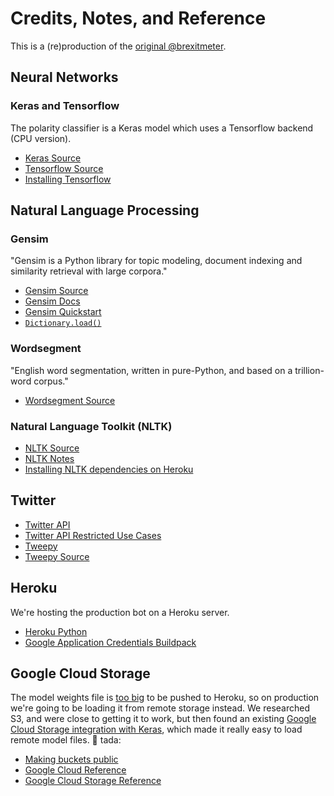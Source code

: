 # Credits, Notes, and Reference

This is a (re)production of the [original @brexitmeter](https://twitter.com/brexitmeter).

## Neural Networks

### Keras and Tensorflow

The polarity classifier is a Keras model which uses a Tensorflow backend (CPU version).

  + [Keras Source](https://github.com/keras-team/keras)
  + [Tensorflow Source](https://github.com/tensorflow/tensorflow)
  + [Installing Tensorflow](https://www.tensorflow.org/install/pip)

## Natural Language Processing

### Gensim

"Gensim is a Python library for topic modeling, document indexing and similarity retrieval with large corpora."

  + [Gensim Source](https://github.com/RaRe-Technologies/gensim)
  + [Gensim Docs](https://radimrehurek.com/gensim/apiref.html)
  + [Gensim Quickstart](https://github.com/RaRe-Technologies/gensim/blob/develop/docs/notebooks/gensim%20Quick%20Start.ipynb)
  + [`Dictionary.load()`](https://radimrehurek.com/gensim/corpora/dictionary.html#gensim.corpora.dictionary.Dictionary.load)

### Wordsegment

"English word segmentation, written in pure-Python, and based on a trillion-word corpus."

  + [Wordsegment Source](https://github.com/grantjenks/python-wordsegment)

### Natural Language Toolkit (NLTK)

  + [NLTK Source](https://github.com/nltk/nltk)
  + [NLTK Notes](https://github.com/prof-rossetti/nyu-info-2335-201905/blob/master/notes/python/packages/nltk.md)
  + [Installing NLTK dependencies on Heroku](https://devcenter.heroku.com/articles/python-nltk)

## Twitter

  + [Twitter API](https://developer.twitter.com/en/apps/)
  + [Twitter API Restricted Use Cases](https://developer.twitter.com/en/developer-terms/more-on-restricted-use-cases)
  + [Tweepy](http://www.tweepy.org/)
  + [Tweepy Source](https://github.com/tweepy/tweepy)

## Heroku

We're hosting the production bot on a Heroku server.

  + [Heroku Python](https://devcenter.heroku.com/articles/getting-started-with-python)
  + [Google Application Credentials Buildpack](https://github.com/elishaterada/heroku-google-application-credentials-buildpack)

## Google Cloud Storage

The model weights file is [too big](https://stackoverflow.com/questions/44822146/githeroku-repository-or-object-not-found) to be pushed to Heroku, so on production we're going to be loading it from remote storage instead. We researched S3, and were close to getting it to work, but then found an existing [Google Cloud Storage integration with Keras](https://github.com/keras-team/keras/pull/11636/files), which made it really easy to load remote model files. :pray: tada:

  + [Making buckets public](https://cloud.google.com/storage/docs/access-control/making-data-public)
  + [Google Cloud Reference](https://cloud.google.com/python/docs/reference/)
  + [Google Cloud Storage Reference](https://cloud.google.com/storage/docs/reference/libraries)
